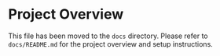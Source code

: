 # Project Overview

This file has been moved to the `docs` directory. Please refer to `docs/README.md` for the project overview and setup instructions. 